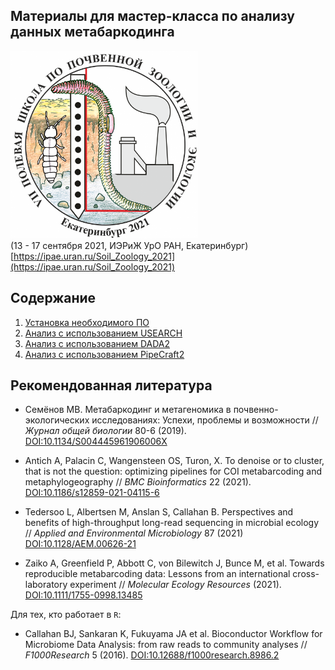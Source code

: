 ## Материалы для мастер-класса по анализу данных метабаркодинга<br/>

<img src="Images/Soil_Zoology_School_2021_logo.png" width="300" title="VII полевая школа по почвенной зоологии и экологии" /><br/>
(13 - 17 сентября 2021, ИЭРиЖ УрО РАН, Екатеринбург)<br/>
[https://ipae.uran.ru/Soil_Zoology_2021](https://ipae.uran.ru/Soil_Zoology_2021)


## Содержание

1. [Установка необходимого ПО](00_Setup.md)
2. [Анализ с использованием USEARCH](01_USEARCH.md)
3. [Анализ с использованием DADA2](02_DADA2.md)
4. [Анализ с использованием PipeCraft2](03_PipeCraft2.md)


## Рекомендованная литература

- Семёнов МВ. Метабаркодинг и метагеномика в почвенно-экологических исследованиях: Успехи, проблемы и возможности // _Журнал общей биологии_ 80-6 (2019). [DOI:10.1134/S004445961906006X](https://elibrary.ru/item.asp?id=41241983)

- Antich A, Palacin C, Wangensteen OS, Turon, X. To denoise or to cluster, that is not the question: optimizing pipelines for COI metabarcoding and metaphylogeography // _BMC Bioinformatics_ 22 (2021). [DOI:10.1186/s12859-021-04115-6](https://bmcbioinformatics.biomedcentral.com/articles/10.1186/s12859-021-04115-6)

- Tedersoo L, Albertsen M, Anslan S, Callahan B. Perspectives and benefits of
high-throughput long-read sequencing in microbial ecology // _Applied and Environmental Microbiology_ 87 (2021) [DOI:10.1128/AEM.00626-21](https://journals.asm.org/doi/10.1128/AEM.00626-21)

- Zaiko A, Greenfield P, Abbott C, von Bilewitch J, Bunce M, et al. Towards reproducible metabarcoding data: Lessons from an international cross-laboratory experiment // _Molecular Ecology Resources_ (2021). [DOI:10.1111/1755-0998.13485](https://onlinelibrary.wiley.com/doi/full/10.1111/1755-0998.13485)

Для тех, кто работает в `R`:
- Callahan BJ, Sankaran K, Fukuyama JA et al. Bioconductor Workflow for Microbiome Data Analysis: from raw reads to community analyses // _F1000Research_ 5 (2016). [DOI:10.12688/f1000research.8986.2](https://f1000research.com/articles/5-1492)
